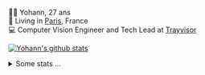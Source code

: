 <p>
  👨🏻 <bold>Yohann</bold>, 27 ans<br/>
  💼 Living in <a href="https://www.google.com/maps?q=paris">Paris</a>, France<br/>
  💻 Computer Vision Engineer and Tech Lead at <a href="https://trayvisor.com/">Trayvisor</a><br/>
</p>

<a href="https://github.com/anuraghazra/github-readme-stats"><img align="center" src="https://github-readme-stats-go94hl40s-yohann84l.vercel.app//api?username=yohann84L&show_icons=true&include_all_commits=true" alt="Yohann's github stats" /> </a>


<details>
  <summary>Some stats ...</summary><br/>
  

<!--START_SECTION:waka-->
![Code Time](http://img.shields.io/badge/Code%20Time-1%2C166%20hrs%203%20mins-blue)

![Profile Views](http://img.shields.io/badge/Profile%20Views-0-blue)

**🐱 My GitHub Data** 

> 📦 440.9 kB Used in GitHub's Storage 
 > 
> 🏆 1,340 Contributions in the Year 2024
 > 
> 🚫 Not Opted to Hire
 > 
> 📜 26 Public Repositories 
 > 
> 🔑 21 Private Repositories 
 > 
**I'm an Early 🐤** 

```text
🌞 Morning                18091 commits       ████████░░░░░░░░░░░░░░░░░   30.73 % 
🌆 Daytime                33488 commits       ██████████████░░░░░░░░░░░   56.88 % 
🌃 Evening                7163 commits        ███░░░░░░░░░░░░░░░░░░░░░░   12.17 % 
🌙 Night                  136 commits         ░░░░░░░░░░░░░░░░░░░░░░░░░   00.23 % 
```
📅 **I'm Most Productive on Wednesday** 

```text
Monday                   11047 commits       █████░░░░░░░░░░░░░░░░░░░░   18.76 % 
Tuesday                  10991 commits       █████░░░░░░░░░░░░░░░░░░░░   18.67 % 
Wednesday                12456 commits       █████░░░░░░░░░░░░░░░░░░░░   21.16 % 
Thursday                 11950 commits       █████░░░░░░░░░░░░░░░░░░░░   20.30 % 
Friday                   11338 commits       █████░░░░░░░░░░░░░░░░░░░░   19.26 % 
Saturday                 385 commits         ░░░░░░░░░░░░░░░░░░░░░░░░░   00.65 % 
Sunday                   711 commits         ░░░░░░░░░░░░░░░░░░░░░░░░░   01.21 % 
```


📊 **This Week I Spent My Time On** 

```text
🕑︎ Time Zone: Europe/Paris

💬 Programming Languages: 
Python                   26 mins             █████████████░░░░░░░░░░░░   52.71 % 
JavaScript               21 mins             ███████████░░░░░░░░░░░░░░   42.25 % 
YAML                     1 min               █░░░░░░░░░░░░░░░░░░░░░░░░   03.20 % 
Bash                     0 secs              ░░░░░░░░░░░░░░░░░░░░░░░░░   01.70 % 
Other                    0 secs              ░░░░░░░░░░░░░░░░░░░░░░░░░   00.08 % 

🔥 Editors: 
VS Code                  50 mins             █████████████████████████   100.00 % 

💻 Operating System: 
Mac                      50 mins             █████████████████████████   100.00 % 
```

**I Mostly Code in Python** 

```text
Python                   27 repos            ██████████████░░░░░░░░░░░   55.10 % 
Jupyter Notebook         4 repos             ██░░░░░░░░░░░░░░░░░░░░░░░   08.16 % 
JavaScript               3 repos             ██░░░░░░░░░░░░░░░░░░░░░░░   06.12 % 
HTML                     2 repos             █░░░░░░░░░░░░░░░░░░░░░░░░   04.08 % 
Shell                    1 repo              █░░░░░░░░░░░░░░░░░░░░░░░░   02.04 % 
```




 Last Updated on 09/12/2024 00:41:11 UTC
<!--END_SECTION:waka-->
